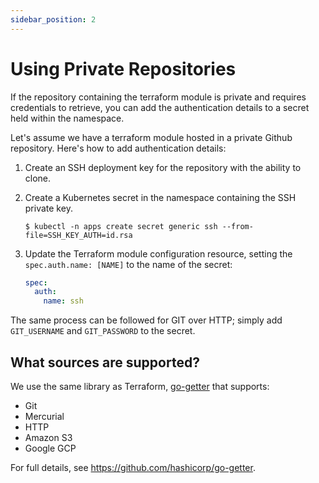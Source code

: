 ```yaml
---
sidebar_position: 2
---
```


# Using Private Repositories

If the repository containing the terraform module is private and requires credentials to retrieve, you can add the authentication details to a secret held within the namespace.

Let's assume we have a terraform module hosted in a private Github repository. Here's how to add authentication details:

1. Create an SSH deployment key for the repository with the ability to clone.
2. Create a Kubernetes secret in the namespace containing the SSH private key.

    ```shell
    $ kubectl -n apps create secret generic ssh --from-file=SSH_KEY_AUTH=id.rsa
    ```

3. Update the Terraform module configuration resource, setting the `spec.auth.name: [NAME]` to the name of the secret:

    ```yaml
    spec:
      auth:
        name: ssh
    ```

The same process can be followed for GIT over HTTP; simply add `GIT_USERNAME` and `GIT_PASSWORD` to the secret.

## What sources are supported?

We use the same library as Terraform, [go-getter](https://github.com/hashicorp/go-getter) that supports:
* Git
* Mercurial
* HTTP
* Amazon S3
* Google GCP

For full details, see https://github.com/hashicorp/go-getter.
